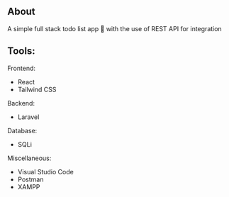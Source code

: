 ## About
A simple full stack todo list app 📝  with the use of REST API for integration

## Tools:
Frontend:
- React
- Tailwind CSS

Backend:
- Laravel

Database:
- SQLi

Miscellaneous:
- Visual Studio Code
- Postman
- XAMPP

